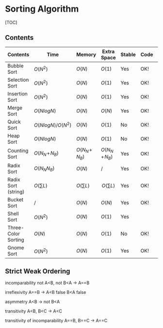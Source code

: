 # Sorting Algorithm



[TOC]



## Contents

| Contents            | Time                | Memory           | Extra Space      | Stable | Code | Test |
| ------------------- | ------------------- | ---------------- | ---------------- | ------ | ---- | ---- |
| Bubble Sort         | $O(N^2)$            | $O(N)$           | $O(1)$           | Yes    | OK!  |      |
| Selection Sort      | $O(N^2)$            | $O(N)$           | $O(1)$           | Yes    | OK!  |      |
| Insertion Sort      | $O(N^2)$            | $O(N)$           | $O(1)$           | Yes    | OK!  |      |
| Merge Sort          | $O(NlogN)$          | $O(N)$           | $O(N)$           | Yes    | OK!  |      |
| Quick Sort          | $O(NlogN) / O(N^2)$ | $O(N)$           | $O(1)$           | No     | OK!  |      |
| Heap Sort           | $O(NlogN)$          | $O(N)$           | $O(1)$           | No     | OK!  |      |
| Counting Sort       | $O(N_N\!+\!N_B)$    | $O(N_N\!+\!N_B)$ | $O(N_N\!+\!N_B)$ | Yes    | OK!  |      |
| Radix Sort          | $O(N_N N_B)$        | $O(N)$           | $/$              | Yes    | OK!  |      |
| Radix Sort (string) | $O(\sum L)$         | $O(\sum L)$      | $$O(\sum L)$$    | Yes    | OK!  |      |
| Bucket Sort         | $/$                 | $O(N)$           | $O(N)$           | Yes    | OK!  |      |
| Shell Sort          | $O(N^2)$            | $O(N)$           | $O(1)$           | Yes    |      |      |
| Three-Color Sorting | $O(N)$              | $O(N)$           | $O(1)$           | No     | OK!  | OK!  |
| Gnome Sort          | $O(N^2)$            | $O(N)$           | $O(1)$           | Yes    | OK!  | OK!  |

## Strict Weak Ordering

incomparability not A<B, not B<A -> A==B

irreflexivity A==B -> A<B false B<A false

asymmetry A<B -> not B<A

transitivity A<B, B<C -> A<C

transitivity of incomparability A==B, B==C -> A==C